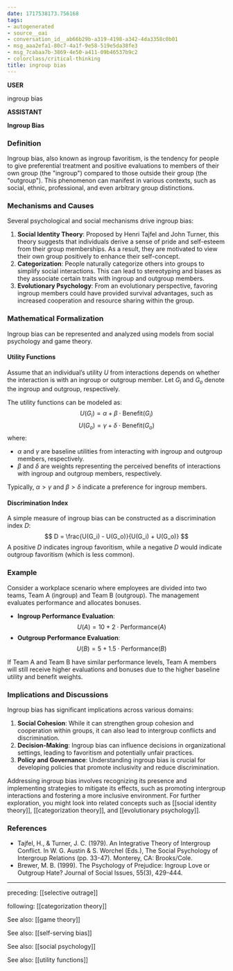 ```yaml
---
date: 1717538173.756168
tags:
- autogenerated
- source__oai
- conversation_id__ab66b29b-a319-4198-a342-4da3358c0b01
- msg_aaa2efa1-80c7-4a1f-9e58-519e5da38fe3
- msg_7cabaa7b-3869-4e50-a411-09b46537b9c2
- colorclass/critical-thinking
title: ingroup bias
---
```


**USER**

ingroup bias


**ASSISTANT**

**Ingroup Bias**

### Definition
Ingroup bias, also known as ingroup favoritism, is the tendency for people to give preferential treatment and positive evaluations to members of their own group (the "ingroup") compared to those outside their group (the "outgroup"). This phenomenon can manifest in various contexts, such as social, ethnic, professional, and even arbitrary group distinctions.

### Mechanisms and Causes
Several psychological and social mechanisms drive ingroup bias:

1. **Social Identity Theory**: Proposed by Henri Tajfel and John Turner, this theory suggests that individuals derive a sense of pride and self-esteem from their group memberships. As a result, they are motivated to view their own group positively to enhance their self-concept.
2. **Categorization**: People naturally categorize others into groups to simplify social interactions. This can lead to stereotyping and biases as they associate certain traits with ingroup and outgroup members.
3. **Evolutionary Psychology**: From an evolutionary perspective, favoring ingroup members could have provided survival advantages, such as increased cooperation and resource sharing within the group.

### Mathematical Formalization
Ingroup bias can be represented and analyzed using models from social psychology and game theory.

#### Utility Functions
Assume that an individual’s utility $U$ from interactions depends on whether the interaction is with an ingroup or outgroup member. Let $G_i$ and $G_o$ denote the ingroup and outgroup, respectively.

The utility functions can be modeled as:
$$
U(G_i) = \alpha + \beta \cdot \text{Benefit}(G_i)
$$
$$
U(G_o) = \gamma + \delta \cdot \text{Benefit}(G_o)
$$
where:
- $\alpha$ and $\gamma$ are baseline utilities from interacting with ingroup and outgroup members, respectively.
- $\beta$ and $\delta$ are weights representing the perceived benefits of interactions with ingroup and outgroup members, respectively.

Typically, $\alpha > \gamma$ and $\beta > \delta$ indicate a preference for ingroup members.

#### Discrimination Index
A simple measure of ingroup bias can be constructed as a discrimination index $D$:
$$
D = \frac{U(G_i) - U(G_o)}{U(G_i) + U(G_o)}
$$
A positive $D$ indicates ingroup favoritism, while a negative $D$ would indicate outgroup favoritism (which is less common).

### Example
Consider a workplace scenario where employees are divided into two teams, Team A (ingroup) and Team B (outgroup). The management evaluates performance and allocates bonuses.

- **Ingroup Performance Evaluation**:
  $$ U(A) = 10 + 2 \cdot \text{Performance}(A) $$
- **Outgroup Performance Evaluation**:
  $$ U(B) = 5 + 1.5 \cdot \text{Performance}(B) $$

If Team A and Team B have similar performance levels, Team A members will still receive higher evaluations and bonuses due to the higher baseline utility and benefit weights.

### Implications and Discussions
Ingroup bias has significant implications across various domains:

1. **Social Cohesion**: While it can strengthen group cohesion and cooperation within groups, it can also lead to intergroup conflicts and discrimination.
2. **Decision-Making**: Ingroup bias can influence decisions in organizational settings, leading to favoritism and potentially unfair practices.
3. **Policy and Governance**: Understanding ingroup bias is crucial for developing policies that promote inclusivity and reduce discrimination.

Addressing ingroup bias involves recognizing its presence and implementing strategies to mitigate its effects, such as promoting intergroup interactions and fostering a more inclusive environment. For further exploration, you might look into related concepts such as [[social identity theory]], [[categorization theory]], and [[evolutionary psychology]].

### References
- Tajfel, H., & Turner, J. C. (1979). An Integrative Theory of Intergroup Conflict. In W. G. Austin & S. Worchel (Eds.), The Social Psychology of Intergroup Relations (pp. 33-47). Monterey, CA: Brooks/Cole.
- Brewer, M. B. (1999). The Psychology of Prejudice: Ingroup Love or Outgroup Hate? Journal of Social Issues, 55(3), 429-444.


---

preceding: [[selective outrage]]  


following: [[categorization theory]]

See also: [[game theory]]


See also: [[self-serving bias]]


See also: [[social psychology]]


See also: [[utility functions]]